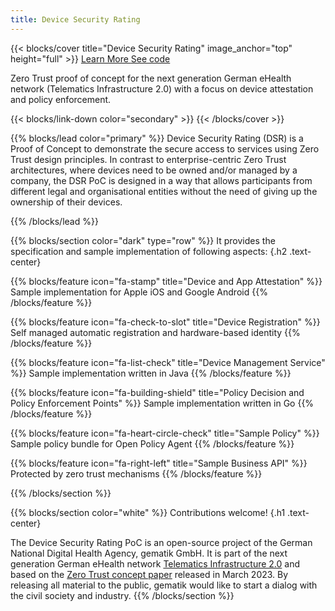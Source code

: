 ```yaml
---
title: Device Security Rating
---
```


{{< blocks/cover title="Device Security Rating" image_anchor="top" height="full" >}}
<a class="btn btn-lg btn-secondary me-3 mb-4" href="/docs/">
  Learn More <i class="fas fa-arrow-alt-circle-right ms-2"></i>
</a>
<a class="btn btn-lg btn-primary me-3 mb-4" href="https://github.com/gematik/poc-dsr-documentation">
  See code <i class="fab fa-github ms-2 "></i>
</a>
<p class="mt-5 textbox">Zero Trust proof of concept for the next generation German eHealth network (Telematics Infrastructure 2.0) with a focus on device attestation and policy enforcement.</p>
{{< blocks/link-down color="secondary" >}}
{{< /blocks/cover >}}


{{% blocks/lead color="primary" %}}
Device Security Rating (DSR) is a Proof of Concept to demonstrate the secure access to services using Zero Trust design principles. In contrast to enterprise-centric Zero Trust architectures, where devices need to be owned and/or managed by a company, the DSR PoC is designed in a way that allows participants from different legal and organisational entities without the need of giving up the ownership of their devices.

{{% /blocks/lead %}}


{{% blocks/section color="dark" type="row" %}}
It provides the specification and sample implementation of following aspects:
{.h2 .text-center}

{{% blocks/feature icon="fa-stamp" title="Device and App Attestation" %}}
Sample implementation for Apple iOS and Google Android
{{% /blocks/feature %}}


{{% blocks/feature icon="fa-check-to-slot" title="Device Registration" %}}
Self managed automatic registration and hardware-based identity
{{% /blocks/feature %}}


{{% blocks/feature icon="fa-list-check" title="Device Management Service" %}}
Sample implementation written in Java
{{% /blocks/feature %}}

{{% blocks/feature icon="fa-building-shield" title="Policy Decision and Policy Enforcement Points" %}}
Sample implementation written in Go
{{% /blocks/feature %}}

{{% blocks/feature icon="fa-heart-circle-check" title="Sample Policy" %}}
Sample policy bundle for Open Policy Agent
{{% /blocks/feature %}}


{{% blocks/feature icon="fa-right-left" title="Sample Business API" %}}
Protected by zero trust mechanisms
{{% /blocks/feature %}}

{{% /blocks/section %}}


{{% blocks/section color="white" %}}
Contributions welcome!
{.h1 .text-center}

The Device Security Rating PoC is an open-source project of the German National Digital Health Agency, gematik GmbH. It is part of the next generation German eHealth network [Telematics Infrastructure 2.0](https://www.gematik.de/media/gematik/Medien/Newsroom/Publikationen/Informationsmaterialien/gematik_Arena_for_digital_health_white_paper_TI_2.0_web_EN_202101.pdf) and based on the [Zero Trust concept paper](https://fachportal.gematik.de/fileadmin/Fachportal/Downloadcenter/gemKPT_Zero_Trust_V1.0.0.pdf) released in March 2023. By releasing all material to the public, gematik would like to start a dialog with the civil society and industry.
{{% /blocks/section %}}

